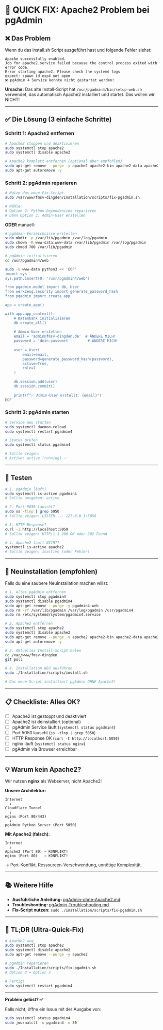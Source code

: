 # 🚨 QUICK FIX: Apache2 Problem bei pgAdmin

## ❌ **Das Problem**

Wenn du das install.sh Script ausgeführt hast und folgende Fehler siehst:

```
Apache successfully enabled.
Job for apache2.service failed because the control process exited with error code.
Error starting apache2. Please check the systemd logs
expect: spawn id exp4 not open
❌ pgAdmin 4 Service konnte nicht gestartet werden!
```

**Ursache:** Das alte Install-Script hat `/usr/pgadmin4/bin/setup-web.sh` verwendet, das automatisch Apache2 installiert und startet. Das wollen wir NICHT!

---

## ✅ **Die Lösung (3 einfache Schritte)**

### Schritt 1: Apache2 entfernen

```bash
# Apache2 stoppen und deaktivieren
sudo systemctl stop apache2
sudo systemctl disable apache2

# Apache2 komplett entfernen (optional aber empfohlen)
sudo apt-get remove --purge -y apache2 apache2-bin apache2-data apache2-utils
sudo apt-get autoremove -y
```

### Schritt 2: pgAdmin reparieren

```bash
# Nutze das neue Fix-Script
sudo /var/www/fmsv-dingden/Installation/scripts/fix-pgadmin.sh

# Wähle:
# Option 2: Python-Dependencies reparieren
# Dann Option 3: Admin-User erstellen
```

**ODER** manuell:

```bash
# pgAdmin Verzeichnisse erstellen
sudo mkdir -p /var/lib/pgadmin /var/log/pgadmin
sudo chown -R www-data:www-data /var/lib/pgadmin /var/log/pgadmin
sudo chmod 700 /var/lib/pgadmin

# pgAdmin initialisieren
cd /usr/pgadmin4/web

sudo -u www-data python3 << 'EOF'
import sys
sys.path.insert(0, '/usr/pgadmin4/web')

from pgadmin.model import db, User
from werkzeug.security import generate_password_hash
from pgadmin import create_app

app = create_app()

with app.app_context():
    # Datenbank initialisieren
    db.create_all()
    
    # Admin-User erstellen
    email = 'admin@fmsv-dingden.de'  # ÄNDERE MICH!
    password = 'dein-passwort'        # ÄNDERE MICH!
    
    user = User(
        email=email,
        password=generate_password_hash(password),
        active=True,
        role=1
    )
    
    db.session.add(user)
    db.session.commit()
    
    print(f"✅ Admin-User erstellt: {email}")
EOF
```

### Schritt 3: pgAdmin starten

```bash
# Service neu starten
sudo systemctl daemon-reload
sudo systemctl restart pgadmin4

# Status prüfen
sudo systemctl status pgadmin4

# Sollte zeigen:
# Active: active (running) ✅
```

---

## 🧪 **Testen**

```bash
# 1. pgAdmin läuft?
sudo systemctl is-active pgadmin4
# Sollte ausgeben: active

# 2. Port 5050 lauscht?
sudo ss -tlnp | grep 5050
# Sollte zeigen: LISTEN ... 127.0.0.1:5050

# 3. HTTP Response?
curl -I http://localhost:5050
# Sollte zeigen: HTTP/1.1 200 OK oder 302 Found

# 4. Apache2 läuft NICHT?
systemctl is-active apache2
# Sollte zeigen: inactive (oder Fehler)
```

---

## 🔄 **Neuinstallation (empfohlen)**

Falls du eine saubere Neuinstallation machen willst:

```bash
# 1. Altes pgAdmin entfernen
sudo systemctl stop pgadmin4
sudo systemctl disable pgadmin4
sudo apt-get remove --purge -y pgadmin4-web
sudo rm -rf /var/lib/pgadmin /var/log/pgadmin /usr/pgadmin4
sudo rm /etc/systemd/system/pgadmin4.service

# 2. Apache2 entfernen
sudo systemctl stop apache2
sudo systemctl disable apache2
sudo apt-get remove --purge -y apache2 apache2-bin apache2-data apache2-utils
sudo apt-get autoremove -y

# 3. Aktuelles Install-Script holen
cd /var/www/fmsv-dingden
git pull

# 4. Installation NEU ausführen
sudo ./Installation/scripts/install.sh

# Das neue Script installiert pgAdmin OHNE Apache2!
```

---

## 📋 **Checkliste: Alles OK?**

- [ ] Apache2 ist gestoppt und deaktiviert
- [ ] Apache2 ist deinstalliert (optional)
- [ ] pgAdmin Service läuft (`systemctl status pgadmin4`)
- [ ] Port 5050 lauscht (`ss -tlnp | grep 5050`)
- [ ] HTTP Response OK (`curl -I http://localhost:5050`)
- [ ] nginx läuft (`systemctl status nginx`)
- [ ] pgAdmin via Browser erreichbar

---

## 💡 **Warum kein Apache2?**

Wir nutzen **nginx** als Webserver, nicht Apache2!

**Unsere Architektur:**
```
Internet
  ↓
Cloudflare Tunnel
  ↓
nginx (Port 80/443)
  ↓
pgAdmin Python Server (Port 5050)
```

**Mit Apache2 (falsch):**
```
Internet
  ↓
Apache2 (Port 80) → KONFLIKT!
nginx (Port 80)   → KONFLIKT!
```

→ Port-Konflikt, Ressourcen-Verschwendung, unnötige Komplexität

---

## 📚 **Weitere Hilfe**

- **Ausführliche Anleitung:** [pgAdmin-ohne-Apache2.md](Anleitung/pgAdmin-ohne-Apache2.md)
- **Troubleshooting:** [pgAdmin-Troubleshooting.md](Anleitung/pgAdmin-Troubleshooting.md)
- **Fix-Script nutzen:** `sudo ./Installation/scripts/fix-pgadmin.sh`

---

## 🎯 **TL;DR (Ultra-Quick-Fix)**

```bash
# Apache2 weg
sudo systemctl stop apache2
sudo systemctl disable apache2
sudo apt-get remove --purge -y apache2

# pgAdmin reparieren
sudo ./Installation/scripts/fix-pgadmin.sh
# Option 2 + Option 3

# Fertig!
sudo systemctl restart pgadmin4
```

---

**Problem gelöst? ✅**

Falls nicht, öffne ein Issue mit der Ausgabe von:
```bash
sudo systemctl status pgadmin4
sudo journalctl -u pgadmin4 -n 50
```
